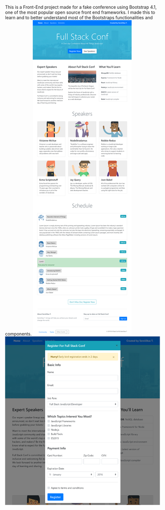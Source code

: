 This is a Front-End project made for a fake conference using Bootstrap 4.1, one of the most popular open source front end frameworks. I made this to learn and to better understand most of the Bootstraps functionalities and components. 
![Screenshot](img/screenshot.png?raw=true)
![RegisterForm](img/registerForm.png?raw=true)